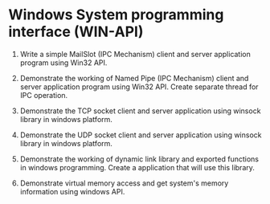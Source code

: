 # Windows System programming interface (WIN-API)



1)	Write a simple MailSlot (IPC Mechanism) client and server application program using Win32 API.

2) 	Demonstrate the working of Named Pipe (IPC Mechanism) client and server application program using Win32 API. Create separate thread for IPC operation.

3)	Demonstrate the TCP socket client and server application using winsock library in windows platform.

4)	Demonstrate the UDP socket client and server application using winsock library in windows platform.

5)	Demonstrate the working of dynamic link library and exported functions in windows programming. Create a application that will use this library.

6)	Demonstrate virtual memory access and get system's memory information using windows API.

